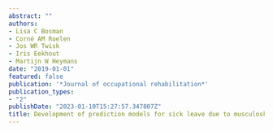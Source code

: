 ```yaml
---
abstract: ""
authors:
- Lisa C Bosman
- Corné AM Roelen
- Jos WR Twisk
- Iris Eekhout
- Martijn W Heymans
date: "2019-01-01"
featured: false
publication: '*Journal of occupational rehabilitation*'
publication_types:
- "2"
publishDate: "2023-01-10T15:27:57.347807Z"
title: Development of prediction models for sick leave due to musculoskeletal disorders
---
```


